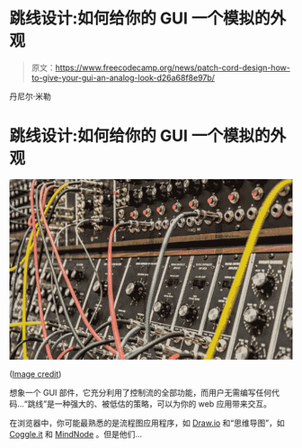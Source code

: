 # 跳线设计:如何给你的 GUI 一个模拟的外观

> 原文：<https://www.freecodecamp.org/news/patch-cord-design-how-to-give-your-gui-an-analog-look-d26a68f8e97b/>

丹尼尔·米勒

# 跳线设计:如何给你的 GUI 一个模拟的外观

![SJLMZR4X7jW4IAP3kTalJ-lVivBG4L8DlXba](img/951ce27a47f214cc43df18c637600f2f.png)

([Image credit](https://unsplash.com/photos/xWiXi6wRLGo))

想象一个 GUI 部件，它充分利用了控制流的全部功能，而用户无需编写任何代码...“跳线”是一种强大的、被低估的策略，可以为你的 web 应用带来交互。

在浏览器中，你可能最熟悉的是流程图应用程序，如 [Draw.io](http://draw.io) 和“思维导图”，如 [Coggle.it](http://coggle.it) 和 [MindNode](http://mindnode.com) 。但是他们…